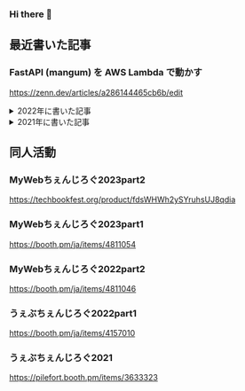 ### Hi there 👋

## 最近書いた記事
### FastAPI (mangum) を AWS Lambda で動かす
https://zenn.dev/articles/a286144465cb6b/edit

<details>
  <summary>2022年に書いた記事</summary>

  ### CircleCIでジョブを定期実行する方法 (Dynamic Configも対応)
  https://zenn.dev/pilefort/articles/239fa3fe03fb0a
  
  ### Next.js + Markdown + microCMSでブログを作る
  https://zenn.dev/pilefort/articles/d3c047557c540c
  
  ### Nuxt3 + piniaでサブウィンドウ間のstoreを共有する方法
  https://zenn.dev/pilefort/articles/42f6a6729f600e
  
  ### Chrome102で追加された 「Bounds must be at least 50% within visible screen space」 の解決法
  https://zenn.dev/pilefort/articles/c5bd0c474c66e4
  
  ### Cloud RunでNext.jsアプリを動かす方法 覚書
  https://pilefort.dev/notes/how-to-deploy-to-cloud-run

</details>

<details>
  <summary>2021年に書いた記事</summary>
  
  ### Gatsby v4にTailwind v3を導入する方法
  https://pilefort.dev/notes/gatsby-add-tailwindcss
  
  ### vite (react.ts) で wasmを動かす
  https://zenn.dev/pilefort/articles/fd90d9f6a426f9
  
  ### Serverless Frameworkでサーバレスアプリをデプロイする方法
  https://pilefort.dev/notes/serverless-upload
  
  ### インクリメンタル検索でローカルのプロジェクトやPRを切り替える方法【1行コマンド】
  https://zenn.dev/pilefort/articles/e1a0b77924ca62
  
  ### PawでTwitter APIを叩く
  https://zenn.dev/pilefort/articles/0d7223c3f5597e
  
  ### svelte/sapperでsitemapを生成する方法
  https://zenn.dev/pilefort/articles/a6351b644bd54c
  
  ### AWS予算オーバー時にSlack, LINEに通知する方法
  https://pilefort.dev/notes/aws-budgets-notify-to-slack-and-line
</details>

## 同人活動
### MyWebちぇんじろぐ2023part2
https://techbookfest.org/product/fdsWHWh2ySYruhsUJ8qdia

### MyWebちぇんじろぐ2023part1
https://booth.pm/ja/items/4811054

### MyWebちぇんじろぐ2022part2
https://booth.pm/ja/items/4811046

### うぇぶちぇんじろぐ2022part1
https://booth.pm/ja/items/4157010

### うぇぶちぇんじろぐ2021
https://pilefort.booth.pm/items/3633323

